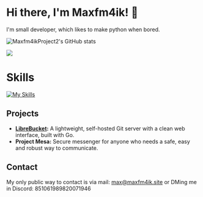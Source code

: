 # Hi there, I'm Maxfm4ik! 👋

I'm small developer, which likes to make python when bored.

![Maxfm4ikProject2's GitHub stats](https://github-readme-stats.vercel.app/api?username=maxfm4ikprojects2&theme=radical)

![](https://komarev.com/ghpvc/?username=Maxfm4ikprojects2)

# Skills
[![My Skills](https://skillicons.dev/icons?i=py,js,lua,java,vscode,html,css,windows,azure,cloudflare)](https://skillicons.dev)

## Projects
- **[LibreBucket](https://github.com/standard-group/librebucket):** A lightweight, self-hosted Git server with a clean web interface, built with Go.
- **Project Mesa:** Secure messenger for anyone who needs a safe, easy and robust way to communicate.

## Contact
My only public way to contact is via mail: max@maxfm4ik.site or DMing me in Discord: 851061989820071946

